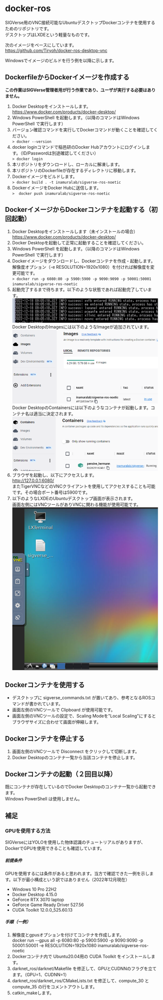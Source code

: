 # docker-ros

SIGVerse用のVNC接続可能なUbuntuデスクトップDockerコンテナを使用するためのリポジトリです。  
デスクトップはLXDEという軽量なものです。

次のイメージをベースにしています。  
https://github.com/Tiryoh/docker-ros-desktop-vnc

Windowsでイメージのビルドを行う例を以降に示します。

## DockerfileからDockerイメージを作成する

**この作業はSIGVerse管理者用が行う作業であり、ユーザが実行する必要はありません。**

1. Docker Desktopをインストールします。  
https://www.docker.com/products/docker-desktop/
1. Windows PowerShell を起動します。（以降のコマンドはWindows PowerShell で実行します）
1. バージョン確認コマンドを実行してDockerコマンドが動くことを確認してください。  
`> docker --version`
1. docker loginコマンドで稲邑研のDocker Hubアカウントにログインします。（ID/Passwordは別途確認してください）  
`> docker login`
1. 本リポジトリをダウンロードし、ローカルに解凍します。
1. 本リポジトリのDockerfileが存在するディレクトリに移動します。
1. Dockerイメージをビルドします。  
`> docker build . -t inamuralab/sigverse-ros-noetic`
1. DockerイメージをDocker Hubに送信します。  
`>  docker push inamuralab/sigverse-ros-noetic`

## DockerイメージからDockerコンテナを起動する（初回起動）

1. Docker Desktopをインストールします（未インストールの場合）  
https://www.docker.com/products/docker-desktop/
1. Docker Desktopを起動して正常に起動することを確認してください。
1. Windows PowerShell を起動します。（以降のコマンドはWindows PowerShell で実行します）
1. Dockerイメージをダウンロードし、Dockerコンテナを作成・起動します。  
解像度オプション（-e RESOLUTION=1920x1080）を付ければ解像度を変更可能です。  
`> docker run -p 6080:80 -p 5900:5900 -p 9090:9090 -p 50001:50001 inamuralab/sigverse-ros-noetic`
1. 起動完了するまで待ちます。以下のような状態であれば起動完了しています。
![create-container](images/create-container.png "Create Container")  
Docker DesktopのImagesには以下のようなImageが追加されています。  
![docker-desktop-images](images/docker-desktop-images.png "Docker Desktop Images")  
Docker DesktopのContainersには以下のようなコンテナが起動します。コンテナ名は適当に決定されます。  
![docker-desktop-containers](images/docker-desktop-containers.png "Docker Desktop Containers")  
1. ブラウザを起動し、以下にアクセスします。  
http://127.0.0.1:6080/  
またTigerVNCなどのVNCクライアントを使用してアクセスすることも可能です。その場合ポート番号は5900です。
1. 以下のようなLXDEのUbuntuデスクトップ画面が表示されます。  
画面左側にはVNCツールがありVNCに関わる機能が使用可能です。  
![vnc-desktop](images/vnc-desktop.png "VNC Window")  

## Dockerコンテナを使用する

+ デスクトップに sigverse_commands.txt が置いてあり、参考となるROSコマンドが書かれています。
+ 画面左側のVNCツールで Clipboard が使用可能です。
+ 画面左側のVNCツールの設定で、Scaling Modeを"Local Scaling"にするとブラウザサイズに合わせて画面が伸縮します。

## Dockerコンテナを停止する
1. 画面左側のVNCツールで Disconnect をクリックして切断します。
1. Docker Desktopのコンテナ一覧から当該コンテナを停止します。

## Dockerコンテナの起動（２回目以降）

既にコンテナが存在しているのでDocker Desktopのコンテナ一覧から起動できます。  
Windows PowerShell は使用しません。

## 補足

### GPUを使用する方法

SIGVerseにはYOLOを使用した物体認識のチュートリアルがありますが、DockerでGPUを使用できることも確認しています。

##### 前提条件
GPUを使用するには条件があると思われます。当方で確認できた一例を示します。以下が最小構成という訳ではありません（2022年12月現在）
+ Windows 10 Pro 22H2
+ Docker Desktop 4.15.0
+ GeForce RTX 3070 laptop
+ GeForce Game Ready Driver 527.56
+ CUDA Toolkit 12.0.0_525.60.13

##### 手順（一例）
1. 解像度とgpusオプションを付けてコンテナを作成します。  
docker run --gpus all -p 6080:80 -p 5900:5900 -p 9090:9090 -p 50001:50001 -e RESOLUTION=1920x1080 inamuralab/sigverse-ros-noetic
1. Dockerコンテナ内で Ubuntu20.04用の CUDA Toolkit をインストールします。
1. darknet_ros/darknet/Makefile を修正して、GPUとCUDNNのフラグを立てます。（GPU=1、CUDNN=1）
1. darknet_ros/darknet_ros/CMakeLists.txt を修正して、compute_30 と compute_35 の行をコメントアウトします。
1. catkin_makeします。
